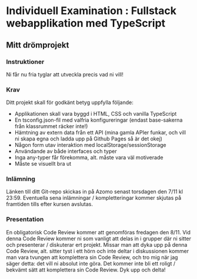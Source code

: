 # Individuell Examination : Fullstack webapplikation med TypeScript

## Mitt drömprojekt

### Instruktioner

Ni får nu fria tyglar att utveckla precis vad ni vill!

### Krav 

Ditt projekt skall för godkänt betyg uppfylla följande:

* Applikationen skall vara byggd i HTML, CSS och vanilla TypeScript
* En tsconfig.json-fil med valfria konfigureringar (endast base-sakerna från klassrummet räcker inte!)
* Hämtning av extern data från ett API (mina gamla APIer funkar, och vill ni skapa egna och ladda upp på Github Pages så är det okej)
* Någon form utav interaktion med localStorage/sessionStorage
* Användande av både interfaces och typer
* Inga any-typer får förekomma, alt. måste vara väl motiverade
* Måste se visuellt bra ut

### Inlämning

Länken till ditt Git-repo skickas in på Azomo senast torsdagen den 7/11 kl 23:59. Eventuella sena inlämningar / kompletteringar kommer skjutas på framtiden tills efter kursen avslutas.

### Presentation

En obligatorisk Code Review kommer att genomföras fredagen den 8/11. Vid denna Code Review kommer ni som vanligt att delas in i grupper där ni sitter och presenterar / diskuterar ert projekt.
Missar man att dyka upp på denna Code Review, alt. sitter tyst i ett hörn och inte deltar i diskussionen kommer man vara tvungen att komplettera sin Code Review, och tro mig när jag säger detta: det vill ni absolut inte göra. Det kommer inte bli ett roligt / bekvämt sätt att komplettera sin Code Review. Dyk upp och delta!

